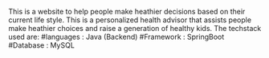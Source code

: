 This is a website to help people make heathier decisions based on their current life style.
This is a personalized health advisor that assists people make heathier choices and raise a generation of healthy kids.
The techstack used are:
#languages : Java (Backend)
#Framework : SpringBoot
#Database : MySQL
